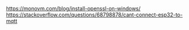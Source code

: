 https://monovm.com/blog/install-openssl-on-windows/
https://stackoverflow.com/questions/68798878/cant-connect-esp32-to-mqtt
